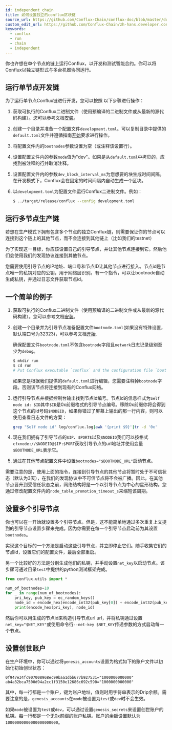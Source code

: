 ```yaml
---
id: independent_chain
title: 如何设置独立的conflux区块链
source_url: https://github.com/Conflux-Chain/conflux-doc/blob/master/docs/setup_independent_chain.md
custom_edit_url: https://github.com/Conflux-Chain/zh-hans.developer.conflux-chain.org/edit/master/docs/conflux-doc/setup_independent_chain.md
keywords:
  - conflux
  - run
  - chain
  - independent
---
```

你也许想在单个节点的链上运行Conflux，以开发和测试智能合约。你可以将Conflux以独立链形式与多台机器协同运行。

## 运行单节点开发链

为了运行单节点Conflux链进行开发，您可以按照
以下步骤进行操作：

1. 获取可执行的Conflux二进制文件（使用预编译的二进制文件或从最新的源代码构建）。您可以参考文档[安装](https://conflux-chain.github.io/conflux-doc/install/)。

2. 创建一个目录并准备一个配置文件`development.toml`。可以复制目录中提供的`default.toml`文件并遵循指南[开始](https://conflux-chain.github.io/conflux-doc/get_started/)要求进行操作。

3. 将配置文件内的`bootnodes`参数设置为空（或注释该设置行）。

4. 设置配置文件内的参数`mode`值为"dev"。如果是从`default.toml`中拷贝的，应找到被注释的行并取消注释。

5. 设置配置文件内的参数`dev_block_interval_ms`为您想要的块生成时间间隔。在开发模式下，Conflux会在固定的时间间隔内自动生成一个区块。

6. 以`development.toml`为配置文件运行Conflux二进制文件。例如：

    ```bash
    $ ../target/release/conflux --config development.toml
    ``` 

## 运行多节点生产链

若想在生产模式下拥有包含多个节点的独立Conflux链，则需要保证你的节点可以连接到这个链上的其他节点，而不会连接到其他链上（比如我们的testnet）

为了实现这一目标，你应该设置自己的引导节点，并让其他节点连接到它。然后他们会使用我们的发现协议连接到其他节点。

您需要使用引导节点的IP地址、端口号和节点ID让其他节点进行接入。节点id是节点唯一的私钥对应的公钥，用于网络层识别。有一个指令，可以让bootnode自动生成私钥，并通过日志文件获取节点id。

## 一个简单的例子

1. 获取可执行的Conflux二进制文件（使用预编译的二进制文件或从最新的源代码构建）。您可以参考文档[安装](https://conflux-chain.github.io/conflux-doc/install/)。

2. 创建一个目录并为引导节点准备配置文件`bootnode.toml`(如果没有特殊设置，默认端口号为32323)，可以参考文档[开始](https://conflux-chain.github.io/conflux-doc/get_started/).

    确保配置文件`bootnode.toml`不包含`bootnode`字段且`network`日志记录级别至少为`debug`。

    ```bash
    $ mkdir run
    $ cd run
    # Put Conflux executable `conflux` and the configuration file `bootnode.toml` under `run`
    ```

    如果您是根据我们提供的`default.toml`进行编辑，您需要注释掉`bootnode`字段。否则该节点将连接到现有的Conflux网络。

3. 运行引导节点并根据控制台输出找到节点id编号。节点id的信息样式为`Self node id: $ID`其中`$ID`是0x前缀格式的引导节点编号。移除0x前缀你将会得到这个节点的id号码`$NODEID`，如果你错过了屏幕上输出的那一行内容，则可以使用查看日志文件的方案：

    ```bash
    grep "Self node id" log/conflux.log|awk '{print $9}'|tr -d '0x'
    ```

4. 现在我们拥有了引导节点的`$IP`、`$PORT$`以及`$NODEID`我们可以按格式`cfxnode://$NODEID@$IP:$PORT`获取引导节点的url地址并使用变量`$BOOTNODE_URL`表示它。

5. 通过在其他节点配置文件中设置`bootnodes="$BOOTNODE_URL"`启动节点。

需要注意的是，使用上面的指令，连接到引导节点的其他节点将暂时处于不可信状态（默认为3天），在我们的发现协议中不可信节点将不会被广播。因此，在其他节点晋升到受信任状态之前，网络结构将是一个以引导节点为中心的星形结构。您通过修改配置文件内的`node_table_promotion_timeout_s`来缩短该周期。

## 设置多个引导节点

你也可以在一开始就设置多个引导节点。但是，这不能简单地通过多次重复上文提到的引导节点设置步骤来完成。因为你需要在每一个引导节点启动前为其设置`bootnodes`。

实现这个目标的一个方法是启动这些引导节点，并立即停止它们。随手收集它们的节点id，设置它们的配置文件，最后全部重启。

另一个比较好的方法是分别生成他们的私钥，并手动设置`net_key`以启动节点。该步骤可通过目录`test`中提供的python测试框架完成。

```python
from conflux.utils import *

num_of_bootnodes=10
for _ in range(num_of_bootnodes):
    pri_key, pub_key = ec_random_keys()
    node_id = encode_hex(encode_int32(pub_key[0]) + encode_int32(pub_key[1]))
    print(encode_hex(pri_key), node_id)
```

然后你可以用生成的节点id来构造引导节点url url，并将私钥通过设置`net_key="$NET_KEY"`或使用命令行`--net-key $NET_KEY`传递参数的方式启动每一个节点。

## 设置创世账户

在生产环境中，你可以通过将`genesis_accounts`设置为格式如下的账户文件以初始化初始创世状态：

```
0f947e34fc907008968ec99baa1dbb677b927531="1000000000000"
ab4a32bca7500d94a2cc1f3150e12686c692c590="1000000000000"
```
其中，每一行都是一个账户，键为账户地址，值则时用字符串表示的Drip余额。需要注意的是，`genesis_accounts`在`mode`被设置为`test`或`dev`时不会生效。

如果`mode`被设置为`test`或`dev`，可以通过设置`genesis_secrets`来设置创世账户的私钥。每一行都是一个无0x前缀的账户私钥。账户的余额设置默认为`10000000000000000000000`。


